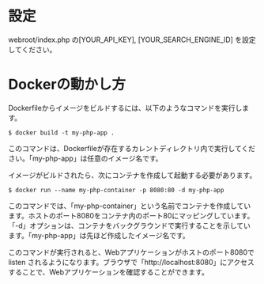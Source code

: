 # 設定

webroot/index.php の[YOUR_API_KEY], [YOUR_SEARCH_ENGINE_ID] を設定してください。


# Dockerの動かし方

Dockerfileからイメージをビルドするには、以下のようなコマンドを実行します。

```
$ docker build -t my-php-app .
```

このコマンドは、Dockerfileが存在するカレントディレクトリ内で実行してください。「my-php-app」は任意のイメージ名です。

イメージがビルドされたら、次にコンテナを作成して起動する必要があります。

```
$ docker run --name my-php-container -p 8080:80 -d my-php-app
```

このコマンドでは、「my-php-container」という名前でコンテナを作成しています。ホストのポート8080をコンテナ内のポート80にマッピングしています。「-d」オプションは、コンテナをバックグラウンドで実行することを示しています。「my-php-app」は先ほど作成したイメージ名です。

このコマンドが実行されると、Webアプリケーションがホストのポート8080で listen されるようになります。ブラウザで「http://localhost:8080」にアクセスすることで、Webアプリケーションを確認することができます。

